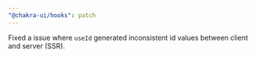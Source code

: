 ```yaml
---
"@chakra-ui/hooks": patch
---
```


Fixed a issue where `useId` generated inconsistent id values between client and
server (SSR).
